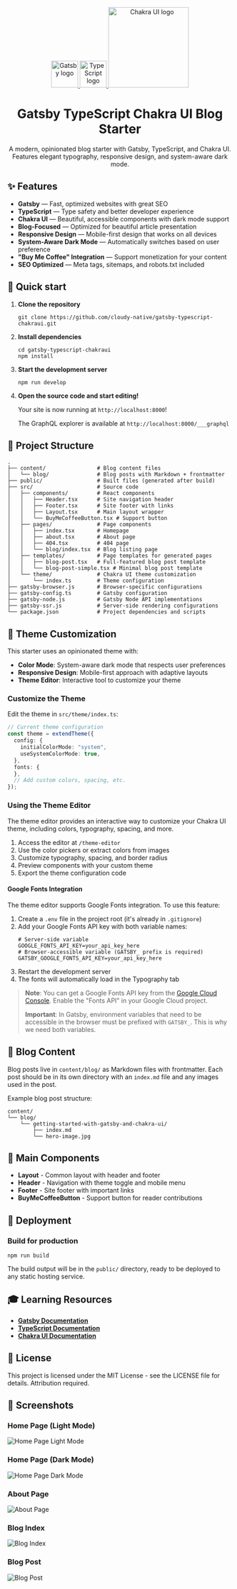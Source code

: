 <p align="center">
  <a href="https://www.gatsbyjs.com/">
    <img src="https://www.gatsbyjs.com/Gatsby-Monogram.svg" alt="Gatsby logo" width="60" />
  </a>
  <a href="https://www.typescriptlang.org/">
    <img src="https://upload.wikimedia.org/wikipedia/commons/4/4c/Typescript_logo_2020.svg" alt="TypeScript logo" width="60" />
  </a>
  <a href="https://chakra-ui.com/">
    <img src="https://raw.githubusercontent.com/chakra-ui/chakra-ui/main/logo/logo-colored@2x.png?raw=true" alt="Chakra UI logo" width="180" />
  </a>
</p>
<h1 align="center">
  Gatsby TypeScript Chakra UI Blog Starter
</h1>

<p align="center">
A modern, opinionated blog starter with Gatsby, TypeScript, and Chakra UI. Features elegant typography, responsive design, and system-aware dark mode.
</p>

## ✨ Features

- **Gatsby** — Fast, optimized websites with great SEO
- **TypeScript** — Type safety and better developer experience
- **Chakra UI** — Beautiful, accessible components with dark mode support
- **Blog-Focused** — Optimized for beautiful article presentation
- **Responsive Design** — Mobile-first design that works on all devices
- **System-Aware Dark Mode** — Automatically switches based on user preference
- **"Buy Me Coffee" Integration** — Support monetization for your content
- **SEO Optimized** — Meta tags, sitemaps, and robots.txt included

## 🚀 Quick start

1. **Clone the repository**

   ```shell
   git clone https://github.com/cloudy-native/gatsby-typescript-chakraui.git
   ```

2. **Install dependencies**

   ```shell
   cd gatsby-typescript-chakraui
   npm install
   ```

3. **Start the development server**

   ```shell
   npm run develop
   ```

4. **Open the source code and start editing!**

   Your site is now running at `http://localhost:8000`!

   The GraphQL explorer is available at `http://localhost:8000/___graphql`

## 🧐 Project Structure

```
.
├── content/                # Blog content files
│   └── blog/               # Blog posts with Markdown + frontmatter
├── public/                 # Built files (generated after build)
├── src/                    # Source code
│   ├── components/         # React components
│   │   ├── Header.tsx      # Site navigation header
│   │   ├── Footer.tsx      # Site footer with links
│   │   ├── Layout.tsx      # Main layout wrapper
│   │   └── BuyMeCoffeeButton.tsx # Support button
│   ├── pages/              # Page components
│   │   ├── index.tsx       # Homepage
│   │   ├── about.tsx       # About page
│   │   ├── 404.tsx         # 404 page
│   │   └── blog/index.tsx  # Blog listing page
│   ├── templates/          # Page templates for generated pages
│   │   ├── blog-post.tsx   # Full-featured blog post template
│   │   └── blog-post-simple.tsx # Minimal blog post template
│   └── theme/              # Chakra UI theme customization
│       └── index.ts        # Theme configuration
├── gatsby-browser.js       # Browser-specific configurations
├── gatsby-config.ts        # Gatsby configuration
├── gatsby-node.js          # Gatsby Node API implementations
├── gatsby-ssr.js           # Server-side rendering configurations
└── package.json            # Project dependencies and scripts
```

## 🎨 Theme Customization

This starter uses an opinionated theme with:

- **Color Mode**: System-aware dark mode that respects user preferences
- **Responsive Design**: Mobile-first approach with adaptive layouts
- **Theme Editor**: Interactive tool to customize your theme

### Customize the Theme

Edit the theme in `src/theme/index.ts`:

```typescript
// Current theme configuration
const theme = extendTheme({
  config: {
    initialColorMode: "system",
    useSystemColorMode: true,
  },
  fonts: {
  },
  // Add custom colors, spacing, etc.
});
```

### Using the Theme Editor

The theme editor provides an interactive way to customize your Chakra UI theme, including colors, typography, spacing, and more.

1. Access the editor at `/theme-editor`
2. Use the color pickers or extract colors from images
3. Customize typography, spacing, and border radius
4. Preview components with your custom theme
5. Export the theme configuration code

#### Google Fonts Integration

The theme editor supports Google Fonts integration. To use this feature:

1. Create a `.env` file in the project root (it's already in `.gitignore`)
2. Add your Google Fonts API key with both variable names:
   ```
   # Server-side variable
   GOOGLE_FONTS_API_KEY=your_api_key_here
   # Browser-accessible variable (GATSBY_ prefix is required)
   GATSBY_GOOGLE_FONTS_API_KEY=your_api_key_here
   ```
3. Restart the development server
4. The fonts will automatically load in the Typography tab

> **Note**: You can get a Google Fonts API key from the [Google Cloud Console](https://console.cloud.google.com/apis/credentials). Enable the "Fonts API" in your Google Cloud project.
>
> **Important**: In Gatsby, environment variables that need to be accessible in the browser must be prefixed with `GATSBY_`. This is why we need both variables.

## 📝 Blog Content

Blog posts live in `content/blog/` as Markdown files with frontmatter. Each post should be in its own directory with an `index.md` file and any images used in the post.

Example blog post structure:
```
content/
└── blog/
    └── getting-started-with-gatsby-and-chakra-ui/
        ├── index.md
        └── hero-image.jpg
```

## 🧩 Main Components

- **Layout** - Common layout with header and footer
- **Header** - Navigation with theme toggle and mobile menu
- **Footer** - Site footer with important links
- **BuyMeCoffeeButton** - Support button for reader contributions

## 🚀 Deployment

### Build for production

```shell
npm run build
```

The build output will be in the `public/` directory, ready to be deployed to any static hosting service.

## 🎓 Learning Resources

- **[Gatsby Documentation](https://www.gatsbyjs.com/docs/)**
- **[TypeScript Documentation](https://www.typescriptlang.org/docs/)**
- **[Chakra UI Documentation](https://chakra-ui.com/docs/getting-started)**

## 📝 License

This project is licensed under the MIT License - see the LICENSE file for details. Attribution required.

## 📸 Screenshots

### Home Page (Light Mode)
![Home Page Light Mode](doc/images/home-page-light-mode.png)

### Home Page (Dark Mode)
![Home Page Dark Mode](doc/images/home-page-dark-mode.png)

### About Page
![About Page](doc/images/about.png)

### Blog Index
![Blog Index](doc/images/blog-index.png)

### Blog Post
![Blog Post](doc/images/blog-post.png)